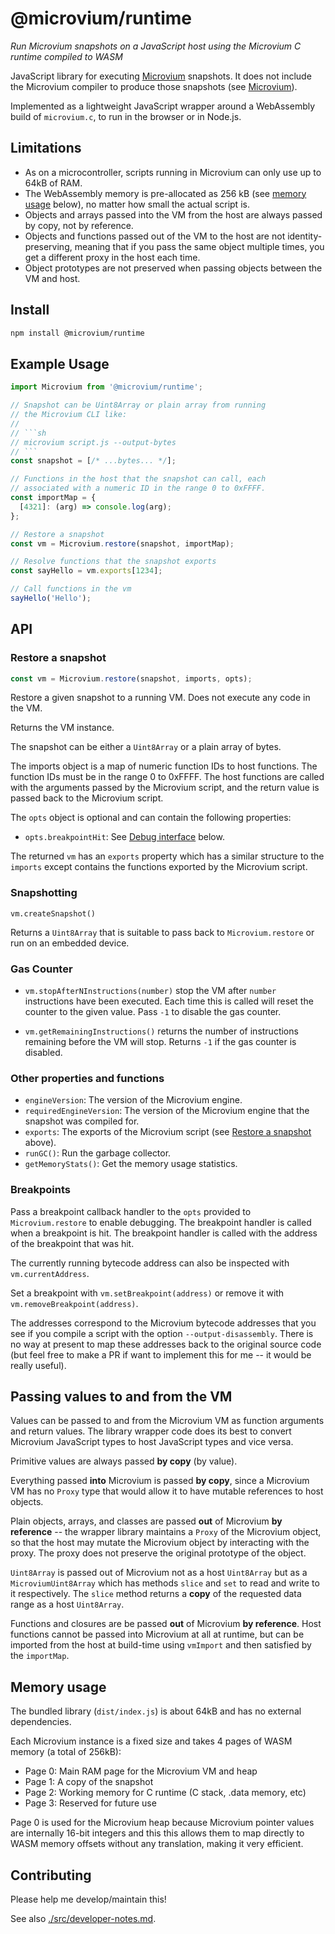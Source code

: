 # @microvium/runtime

*Run Microvium snapshots on a JavaScript host using the Microvium C runtime compiled to WASM*

JavaScript library for executing [Microvium](https://github.com/coder-mike/microvium) snapshots. It does not include the Microvium compiler to produce those snapshots (see [Microvium](https://github.com/coder-mike/microvium)).

Implemented as a lightweight JavaScript wrapper around a WebAssembly build of `microvium.c`, to run in the browser or in Node.js.


## Limitations

- As on a microcontroller, scripts running in Microvium can only use up to 64kB of RAM.
- The WebAssembly memory is pre-allocated as 256 kB (see [memory usage](#memory-usage) below), no matter how small the actual script is.
- Objects and arrays passed into the VM from the host are always passed by copy, not by reference.
- Objects and functions passed out of the VM to the host are not identity-preserving, meaning that if you pass the same object multiple times, you get a different proxy in the host each time.
- Object prototypes are not preserved when passing objects between the VM and host.


## Install

```sh
npm install @microvium/runtime
```

## Example Usage

```js
import Microvium from '@microvium/runtime';

// Snapshot can be Uint8Array or plain array from running
// the Microvium CLI like:
//
// ```sh
// microvium script.js --output-bytes
// ```
const snapshot = [/* ...bytes... */];

// Functions in the host that the snapshot can call, each
// associated with a numeric ID in the range 0 to 0xFFFF.
const importMap = {
  [4321]: (arg) => console.log(arg);
};

// Restore a snapshot
const vm = Microvium.restore(snapshot, importMap);

// Resolve functions that the snapshot exports
const sayHello = vm.exports[1234];

// Call functions in the vm
sayHello('Hello');
```

## API

### Restore a snapshot

```js
const vm = Microvium.restore(snapshot, imports, opts);
```

Restore a given snapshot to a running VM. Does not execute any code in the VM.

Returns the VM instance.

The snapshot can be either a `Uint8Array` or a plain array of bytes.

The imports object is a map of numeric function IDs to host functions. The function IDs must be in the range 0 to 0xFFFF. The host functions are called with the arguments passed by the Microvium script, and the return value is passed back to the Microvium script.

The `opts` object is optional and can contain the following properties:

- `opts.breakpointHit`: See [Debug interface](#debug-interface) below.

The returned `vm` has an `exports` property which has a similar structure to the `imports` except contains the functions exported by the Microvium script.

### Snapshotting

```
vm.createSnapshot()
```

Returns a `Uint8Array` that is suitable to pass back to `Microvium.restore` or run on an embedded device.


### Gas Counter

- `vm.stopAfterNInstructions(number)` stop the VM after `number` instructions have been executed. Each time this is called will reset the counter to the given value. Pass `-1` to disable the gas counter.

- `vm.getRemainingInstructions()` returns the number of instructions remaining before the VM will stop. Returns `-1` if the gas counter is disabled.


### Other properties and functions

- `engineVersion`: The version of the Microvium engine.
- `requiredEngineVersion`: The version of the Microvium engine that the snapshot was compiled for.
- `exports`: The exports of the Microvium script (see [Restore a snapshot](#restore-a-snapshot) above).
- `runGC()`: Run the garbage collector.
- `getMemoryStats()`: Get the memory usage statistics.


### Breakpoints

Pass a breakpoint callback handler to the `opts` provided to `Microvium.restore` to enable debugging. The breakpoint handler is called when a breakpoint is hit. The breakpoint handler is called with the address of the breakpoint that was hit.

The currently running bytecode address can also be inspected with `vm.currentAddress`.

Set a breakpoint with `vm.setBreakpoint(address)` or remove it with `vm.removeBreakpoint(address)`.

The addresses correspond to the Microvium bytecode addresses that you see if you compile a script with the option `--output-disassembly`. There is no way at present to map these addresses back to the original source code (but feel free to make a PR if want to implement this for me -- it would be really useful).


## Passing values to and from the VM

Values can be passed to and from the Microvium VM as function arguments and return values. The library wrapper code does its best to convert Microvium JavaScript types to host JavaScript types and vice versa.

Primitive values are always passed **by copy** (by value).

Everything passed **into** Microvium is passed **by copy**, since a Microvium VM has no `Proxy` type that would allow it to have mutable references to host objects.

Plain objects, arrays, and classes are passed **out** of Microvium **by reference** -- the wrapper library maintains a `Proxy` of the Microvium object, so that the host may mutate the Microvium object by interacting with the proxy. The proxy does not preserve the original prototype of the object.

`Uint8Array` is passed out of Microvium not as a host `Uint8Array` but as a `MicroviumUint8Array` which has methods `slice` and `set` to read and write to it respectively. The `slice` method returns a **copy** of the requested data range as a host `Uint8Array`.

Functions and closures are be passed **out** of Microvium **by reference**. Host functions cannot be passed into Microvium at all at runtime, but can be imported from the host at build-time using `vmImport` and then satisfied by the `importMap`.


## Memory usage

The bundled library (`dist/index.js`) is about 64kB and has no external dependencies.

Each Microvium instance is a fixed size and takes 4 pages of WASM memory (a total of 256kB):

  - Page 0: Main RAM page for the Microvium VM and heap
  - Page 1: A copy of the snapshot
  - Page 2: Working memory for C runtime (C stack, .data memory, etc)
  - Page 3: Reserved for future use

Page 0 is used for the Microvium heap because Microvium pointer values are internally 16-bit integers and this this allows them to map directly to WASM memory offsets without any translation, making it very efficient.


## Contributing

Please help me develop/maintain this!

See also [./src/developer-notes.md](src/developer-notes.md).